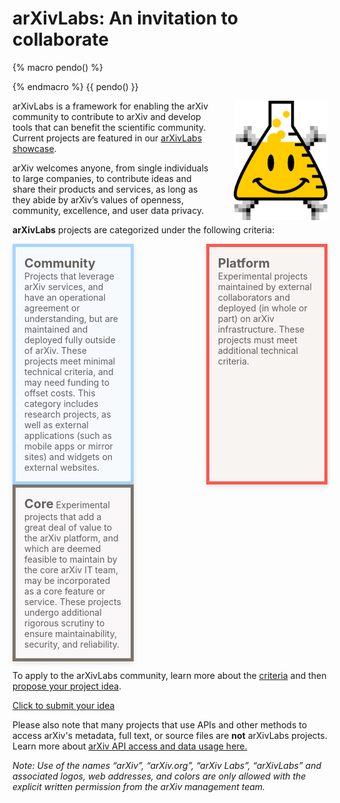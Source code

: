 # arXivLabs: An invitation to collaborate

<style>
.mkd-img-border {
  margin:1em 0px;
  padding:10px;
  border:.25em solid #ededed;
}
.mkd-horz-spacing {
  margin-right:1em;
  margin-left:1em;
}
.mkd-img-left {
  float:left;
  width:100%;
  margin-top:0;
}
.mkd-img-right {
  float:right;
  width:100%;
  margin-top:0;
}
.mkd-img-full {
  width:100% !important;
}
.mkd-img-60 {
  width:100% !important;
  margin:0 auto;
  display:block;
}
.mkd-img-thumb {
  max-width:150px !important;
}
.mkd-img-icon {
  border-radius:25%;
  width:150px;
  float:left;
  margin:0 .5em;
}
blockquote {
  border-left:0;
  margin:0;
  padding:0;
}
blockquote ol {
  list-style: none;
  margin: 0;
  padding: 0;
  display: flex;
  flex-direction: row;
  flex-wrap: wrap;
  justify-content: space-between;
}
blockquote ol li {
  width: 100%;
  padding:1em;
  -webkit-box-shadow: 0px 3px 8px 0px rgba(0,0,0,0.1);
  -moz-box-shadow: 0px 3px 8px 0px rgba(0,0,0,0.1);
  box-shadow: 0px 3px 8px 0px rgba(0,0,0,0.1);
  min-height:90px;
}
blockquote ol li strong {
  font-size: 20px;
}
blockquote ol li:nth-child(1) {
  border: 5px solid #a5d6fe;
  background: #f7fafc;
}
blockquote ol li:nth-child(2) {
  border: 5px solid #fb5951;
  background: #f7f4f2;
}
blockquote ol li:nth-child(3) {
  border: 5px solid #7c7469;
  background: #f9f7f7;
}
blockquote ol li::after {
  content: "";
  margin: 0;
}
blockquote ol li img {
  height:40px;
  display:block;
  margin:1em auto 0 auto;
}
h2, h2, h4, h5 {
  clear:both;
}
aside {
  float:left;
  clear:both;
  width:100%;
}
@media (min-width: 576px) {
  .mkd-img-left {
    width:calc(50% - 1.25em);
    margin-right:2em;
  }
  .mkd-img-right {
    width:calc(50% - 1.25em);
    margin-left:2em;
  }
  .mkd-img-60 {
    width:60% !important;
    margin:0 auto;
    display:block;
  }
  blockquote ol li {
    width: calc(33% - 10px);
  }
}
</style>

{% macro pendo() %}
<script>
(function(apiKey){
    (function(p,e,n,d,o){var v,w,x,y,z;o=p[d]=p[d]||{};o._q=[];
    v=['initialize','identify','updateOptions','pageLoad','track'];for(w=0,x=v.length;w<x;++w)(function(m){
        o[m]=o[m]||function(){o._q[m===v[0]?'unshift':'push']([m].concat([].slice.call(arguments,0)));};})(v[w]);
        y=e.createElement(n);y.async=!0;y.src='https://content.analytics.arxiv.org/agent/static/'+apiKey+'/pendo.js';
        z=e.getElementsByTagName(n)[0];z.parentNode.insertBefore(y,z);})(window,document,'script','pendo');

        // Call this whenever information about your visitors becomes available
        // Please use Strings, Numbers, or Bools for value types.
        pendo.initialize({
            visitor: {
                id:              'arxiv-labs-user'   // Required if user is logged in
                // email:        // Recommended if using Pendo Feedback, or NPS Email
                // full_name:    // Recommended if using Pendo Feedback
                // role:         // Optional
                // You can add any additional visitor level key-values here,
                // as long as it's not one of the above reserved names.
            },

            account: {
                id:           'ARXIV-LABS' // Highly recommended
                // name:         // Optional
                // is_paying:    // Recommended if using Pendo Feedback
                // monthly_value:// Recommended if using Pendo Feedback
                // planLevel:    // Optional
                // planPrice:    // Optional
                // creationDate: // Optional
                // You can add any additional account level key-values here,
                // as long as it's not one of the above reserved names.
            }
        });
})('d6494389-b427-4103-7c76-03182ecc8e60');
</script>
{% endmacro %}
{{ pendo() }}

<img alt="arXivLabs logo" src="images/smileybones-labs-icon.png" class="mkd-img-right mkd-img-thumb"/>

arXivLabs is a framework for enabling the arXiv community to contribute to arXiv and develop tools that can benefit the scientific community. Current projects are featured in our [arXivLabs showcase](showcase/).

arXiv welcomes anyone, from single individuals to large companies, to contribute ideas and share their products and services, as long as they abide by arXiv’s values of openness, community, excellence, and user data privacy.

**arXivLabs** projects are categorized under the following criteria:

> 1. **Community**
> Projects that leverage arXiv services, and have an operational agreement or understanding, but are maintained and deployed fully outside of arXiv. These projects meet minimal technical criteria, and may need funding to offset costs. This category includes research projects, as well as external applications (such as mobile apps or mirror sites) and widgets on external websites.
> 1. **Platform**
> Experimental projects maintained by external collaborators and deployed (in whole or part) on arXiv infrastructure. These projects must meet additional technical criteria.
> 1. **Core**
> Experimental projects that add a great deal of value to the arXiv platform, and which are deemed feasible to maintain by the core arXiv IT team, may be incorporated as a core feature or service. These projects undergo additional rigorous scrutiny to ensure maintainability, security, and reliability.

To apply to the arXivLabs community, learn more about the [criteria](criteria) and then [propose your project idea](project-proposal).

<a href="project-proposal" class="button-fancy">Click to submit your idea <span> </span></a>

Please also note that many projects that use APIs and other methods to access arXiv's metadata, full text, or source files are **not** arXivLabs projects. Learn more about [arXiv API access and data usage here.](https://arxiv.org/help/api/)

_Note: Use of the names “arXiv”, “arXiv.org”, “arXiv Labs”, “arXivLabs” and associated logos, web addresses, and colors are only allowed with the explicit written permission from the arXiv management team._
